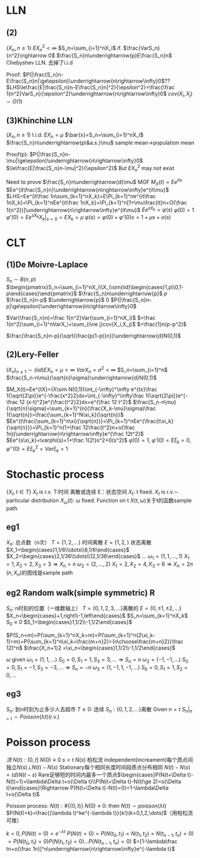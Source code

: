 # LLN
## (2)
$\{X_n,n\ge 1\}$   $EX_n^2<\infty$   $S_n=\sum_{i=1}^nX_i$  if. $\frac{VarS_n}{n^2}\rightarrow 0$
$\frac{S_n}n\underrightarrow{p}E\frac{S_n}n$   Chebyshev LLN. 去掉了i.i.d

Proof:
$P(|\frac{S_n}n-E\frac{S_n}n|\ge\epsilon)\underrightarrow{n\rightarrow\infty}0$??
$LHS\le\frac{E|\frac{S_n}n-E\frac{S_n}n|^2}{\epsilon^2}=\frac{\frac 1{n^2}VarS_n}{\epsilon^2}\underrightarrow{n\rightarrow\infty}0$   $cov(X_i,X_j)\sim O(1)$

## (3)Khinchine LLN
$(X_n,n\ge 1)$   I.i.d.  $EX_n=\mu$   $\bar{x}=S_n=\sum_{i=1}^nX_i$   $\frac{S_n}n\underrightarrow{p\&a.s.}\mu$
sample mean$\rightarrow$population mean

Proof(p):
$P(|\frac{S_n}n-\mu|\ge\epsilon)\underrightarrow{n\rightarrow\infty}0$
$\le\frac{E|\frac{S_n}n-\mu|^2}{\epsilon^2}$   But $EX_n^2$ may not exist

Need to prove $\frac{S_n}n\underrightarrow{d}\mu$   MGF  $M_X(t)=Ee^{itx}$
$Ee^{it\frac{S_n}n}\underrightarrow{n\rightarrow\infty}e^{it\mu}$
$LHS=Ee^{it\frac 1n\sum_{k=1}^nX_k}=E\Pi_{k=1}^ne^{it\frac 1nX_k}=\Pi_{k=1}^nEe^{it\frac 1nX_k}=\Pi_{k=1}^n[1+\mu\frac{it}n+O(\frac 1{n^2})]\underrightarrow{n\rightarrow\infty}e^{it\mu}$
$Ee^{sX_k}=\varphi(s)$
$\varphi(0)=1$
$\varphi’(0)=Ee^{sX_k}X_k|_{s=0}=EX_k=\mu$
$\varphi(s)=\varphi(0)+\varphi’(0)s=1+\mu s+o(s)$


# CLT
## (1)De Moivre-Laplace
$S_n\sim B(n,p)$
$\begin{pmatrix}S_n=\sum_{i=1}^nX_i\\X_i\sim(iid)\begin{cases}1,p\\0,1-p\end{cases}\end{pmatrix}$
$\frac{S_n}n\underrightarrow{p}$  $p$    $\frac{S_n}n-p$ $\underrightarrow{p}$  $0$
$P(|\frac{S_n}n-p|\ge\epsilon)\underrightarrow{n\rightarrow\infty}0$

$Var(\frac{S_n}n)=\frac 1{n^2}Var(\sum_{i=1}^nX_i)$
$=\frac 1{n^2}\sum_{i=1}^nVarX_i+\sum_{i\ne j}cov(X_i,X_j)$
$=\frac{1}n(p-p^2)$

$\frac{\frac{S_n}n-p}{\sqrt{\frac{p(1-p)}n}}\underrightarrow{d}N(0,1)$

## (2)Lery-Feller
$(X_n)_{n\ge 1}\sim(iid)EX_n=\mu<\infty$   $VarX_n=\sigma^2<\infty$   $S_n=\sum_{i=1}^n$ 
$\frac{S_n-n\mu}{\sqrt{n}\sigma}\underrightarrow{d}N(0,1)$

$M_X(t)=Ee^{tX}=(X\sim N(0,1))\int_{-\infty}^\infty e^{tx}\frac 1{\sqrt{2\pi}}e^{-\frac{x^2}2}dx=\int_{-\infty}^\infty\frac 1{\sqrt{2\pi}}e^{-\frac 12 (x-t)^2}e^{\frac{t^2}2}dx=e^{\frac 12 t^2}$
$\frac{S_n-n\mu}{\sqrt{n}\sigma}=\sum_{k=1}^{n}(\frac{X_k-\mu}\sigma)\frac 1{\sqrt{n}}=\frac{\sum_{k=1}^N\xi_k}{\sqrt{n}}$
$Ee^{t\frac{\sum_{k=1}^n\xi}{\sqrt{n}}}=\Pi_{k=1}^nEe^{\frac{t\xi_k}{\sqrt{n}}}=\Pi_{k=1}^n(1+\frac 12\frac{t^2}n+o(\frac 1n))\underrightarrow{n\rightarrow\infty}e^{\frac 12t^2}$
$Ee^{s\xi_k}=\varphi(s)=1+\frac 1{2!}s^2+0(s^2)$
$\varphi(0)=1$, $\varphi’(0)=E\xi_k=0$, $\varphi’’(0)=E\xi_k^2=Var\xi_k=1$


# Stochastic process
$\{X_t,t\in T\}$ $X_t$ is r.v.
T:时间 离散或连续
E：状态空间
$X_t:$ t fixed. $X_t$ is r.v.$\sim$ particular distribution
$X_\omega(t)$: $\omega$ fixed. Function on t
$X(t,\omega)$关于t的函数sample path

## eg1
$X_n$: 总点数（n次）
$T=\{1,2,\dots\}$ 时间离散
$E=\{1,2,\}$ 状态离散
$X_1=\begin{cases}1,1/6\\\dots\\6,1/6\end{cases}$
$X_2=\begin{cases}2,1/36\\\dots\\12,1/36\end{cases}$
$\dots$
$\omega_1=(1,1,\dots,1)$
$X_1=1,X_2=2,X_3=3\Rightarrow X_n=n$
$\omega_2=(2,\dots,2)$
$X_1=2,X_2=4,X_3=6\Rightarrow X_n=2n$  $(n,X_n)$的图线是sample path

## eg2 Random walk(simple symmetric) R
$S_n$: n时刻的位置（一维数轴上）
$T=\{0,1,2,3,\dots\}$离散的
$E=\{0,\pm 1,\pm 2,\dots\}$
$X_n=\begin{cases}+1,right\\-1,left\end{cases}$
$S_n=\sum_{k=1}^nX_k$
$S_0\equiv 0$
$S_1=\begin{cases}1,1/2\\-1,1/2\end{cases}$

$P(S_n=m)=P(\sum_{k=1}^nX_k=m)=P(\sum_{k=1}^n(2\xi_k-1)=m)=P(\sum_{k=1}^n\xi_k=\frac{m+n}2)={n\choose\frac{m+n}2}(\frac 12)^n$
$\frac{X_n+1}2 =\xi_n=\begin{cases}1,1/2\\-1,1/2\end{cases}$

$\omega$ given 
$\omega_1=(1,1,\dots)$
$S_0=0,S_1=1,S_3=3,\dots\Rightarrow S_n=n$
$\omega_2=(-1,-1,\dots)$
$S_0=0,S_1=-1,S_3=-3,\dots\Rightarrow S_n=-n$
$\omega_3=(1,-1,1,-1,\dots)$
$S_0=0,S_1=1,S_2=0,\dots$

## eg3
$S_n$: 到n时刻为止多少人去超市
$T\ge 0$: 连续
$S_n:\{0,1,2,\dots\}$离散
Given $n=t$ $S_n|_{n=t}\sim Poisson(\lambda t)$(r.v.)

# Poisson process
*流*  $N(t):(0,t]$ $N(0)\equiv 0$  $s<t$   $N(s)$
柏松流
	independent(increament)每个质点间独立$N(s)\bot N(t)-N(s)$
	Stationary每个相同长度时间段质点分布相同 $N(t)-N(s)=(d)N(t-s)$
	Rare足够短的时间内最多一个质点$\begin{cases}P(N(t+\Delta t)-N(t)=1)=\lambda\Delta t+o(\Delta t)\\P(N(t+\Delta t)-N(t)\ge 2)=o(\Delta t)\end{cases}\Rightarrow P(N(t+\Delta t)-N(t)=0)=1-\lambda\Delta t+o(\Delta t)$

Poisson process: $N(t):\#\{(0,t)\}$  $N(0)\equiv 0$: then $N(t)\sim poisson(\lambda t)$
$P(N(t)=k)=\frac{(\lambda t)^ke^{-\lambda t}}{k!}(k=0,1,2,\dots)$（用柏松流可推）

$k=0,P(N(t)=0)=e^{-\lambda t}$
$P(N(t)=0)=P(N(t_0,t_1)=N(t_1,t_2)=N(t_{n-1},t_n)=0)$
$=P(N(t_0,t_1)=0)P(N(t_1,t_2)=0)\dots P(N(t_{n-1},t_n)=0)$
$=[1-\lambda\frac tn+o(\frac 1n)]^n\underrightarrow{n\rightarrow\infty}e^{-\lambda t}$

	

